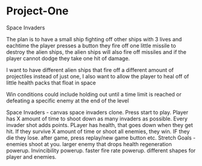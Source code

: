 # Project-One
Space Invaders


The plan is to have a small ship fighting off other ships with 3 lives and eachtime the player presses a button they fire off one little missile to destroy the alien ships, the alien ships will also fire off missiles and if the player cannot dodge they take one hit of damage. 

I want to have different alien ships that fire off a different amount of projectiles instead of just one, I also want to allow the player to heal off of little health packs that float in space

Win conditions could include holding out until a time limit is reached or defeating a specific enemy at the end of the level


Space Invaders - canvas space invaders clone. Press start to play. Player has X amount of time to shoot down as many invaders as possible. Every invader shot adds points. PLayer has health, that goes down when they get hit. If they survive X amount of time or shoot all enemies, they win. IF they die they lose. after game, press replay/new game button etc.
	Stretch Goals - enemies shoot at you. larger enemy that drops health regeneration powerup. Invincibility powerup. faster fire rate powerup. different shapes for player and enemies.
